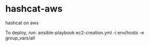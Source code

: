 # hashcat-aws
hashcat on aws

To deploy, run:
ansible-playbook ec2-creation.yml -i env/hosts -e group_vars/all 

